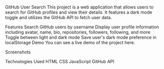 GitHub User Search
This project is a web application that allows users to search for GitHub profiles and view their details. It features a dark mode toggle and utilizes the GitHub API to fetch user data.

Features
Search GitHub users by username
Display user profile information including avatar, name, bio, repositories, followers, following, and more
Toggle between light and dark mode
Save user's dark mode preference in localStorage
Demo
You can see a live demo of the project here.

Screenshots


Technologies Used
HTML
CSS
JavaScript
GitHub API
